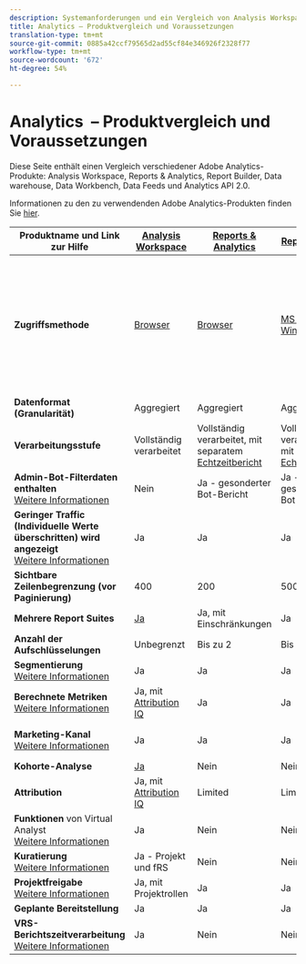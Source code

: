 ```yaml
---
description: Systemanforderungen und ein Vergleich von Analysis Workspace, Reports & Analytics, Ad Hoc Analysis, Report Builder, Data Warehouse und Data Workbench
title: Analytics – Produktvergleich und Voraussetzungen
translation-type: tm+mt
source-git-commit: 0885a42ccf79565d2ad55cf84e346926f2328f77
workflow-type: tm+mt
source-wordcount: '672'
ht-degree: 54%

---
```



# Analytics  – Produktvergleich und Voraussetzungen

Diese Seite enthält einen Vergleich verschiedener Adobe Analytics-Produkte: Analysis Workspace, Reports &amp; Analytics, Report Builder, Data warehouse, Data Workbench, Data Feeds und Analytics API 2.0.

Informationen zu den zu verwendenden Adobe Analytics-Produkten finden Sie [hier](/help/admin/c-analytics-product-comparison/which-analytics-tool.md).

| Produktname und Link zur Hilfe | [Analysis Workspace](https://docs.adobe.com/content/help/de-DE/analytics/analyze/analysis-workspace/home.html) | [Reports &amp; Analytics](https://docs.adobe.com/content/help/de-DE/analytics/analyze/reports-analytics/getting-started.html) | [Report Builder](https://docs.adobe.com/content/help/de-DE/analytics/analyze/report-builder/home.html) | [Data Warehouse](https://docs.adobe.com/content/help/de-DE/analytics/export/data-warehouse/data-warehouse.html) | [Data Workbench](https://docs.adobe.com/content/help/de-DE/data-workbench/using/home.html) | [Data Feeds](https://docs.adobe.com/content/help/de-DE/analytics/export/analytics-data-feed/data-feed-overview.html) | [Analytics API 2.0](https://www.adobe.io/apis/experiencecloud/analytics/docs.html) |
|---|---|---|---|---|---|---|---|
| **Zugriffsmethode** | [Browser](https://docs.adobe.com/content/help/de-DE/analytics/admin/sys-reqs.html) | [Browser](https://docs.adobe.com/content/help/de-DE/analytics/admin/sys-reqs.html) | [MS Excel für Windows](https://docs.adobe.com/content/help/de-DE/analytics/analyze/report-builder/report-builder-setup/system-requirements.html) | Einrichtung über Browser. Zu den unterstützten Zielen zählen FTP. Wenden Sie sich an den Kundendienst, um weitere Informationen zum Zielort zu erhalten. [Mehr Infos](https://docs.adobe.com/content/help/de-DE/analytics/admin/sys-reqs.html) | [Windows 64 Bit](https://docs.adobe.com/content/help/de-DE/data-workbench/using/install/c-data-workbench-client-install.html) | Einrichtung über den Browser. Unterstützte Ziele sind FTP, SFTP, Azurblut, S3. [Mehr Infos](https://docs.adobe.com/content/help/de-DE/analytics/export/analytics-data-feed/data-feed-overview.html) | RESTful-API-Tools. Melden Sie sich mit Adobe-E/A-Anmeldeinformationen an. [Mehr Infos](https://www.adobe.io/apis/experiencecloud/analytics/docs.html) |
| **Datenformat (Granularität)** | Aggregiert | Aggregiert | Aggregiert | ECID | Zeitstempel + ECID | Zeitstempel + ECID | Aggregiert |
| **Verarbeitungsstufe** | Vollständig verarbeitet | Vollständig verarbeitet, mit separatem [Echtzeitbericht](https://docs.adobe.com/content/help/en/analytics/components/real-time-reporting/realtime.html) | Vollständig verarbeitet, mit separatem [Echtzeitbericht](https://docs.adobe.com/content/help/en/analytics/components/real-time-reporting/realtime.html) | Vollständig verarbeitet | Vollständig verarbeitet | Vollständig verarbeitet | Vollständig verarbeitet |
| **Admin-Bot-Filterdaten enthalten** <br>[Weitere Informationen](https://docs.adobe.com/content/help/en/analytics/admin/admin-tools/bot-removal/bot-removal.html) | Nein | Ja - gesonderter Bot-Bericht | Ja - gesonderter Bot-Bericht | Nein | Nein | Nein | Nein |
| **Geringer Traffic (Individuelle Werte überschritten) wird angezeigt** <br>[Weitere Informationen](https://docs.adobe.com/content/help/de-DE/analytics/technotes/low-traffic.html) | Ja | Ja | Ja | Nein | Nein | Nein | Ja |
| **Sichtbare Zeilenbegrenzung (vor Paginierung)** | 400 | 200 | 50000 | Unbegrenzt | Unbegrenzt | Unbegrenzt | 50000 |
| **Mehrere Report Suites** | [Ja](https://docs.adobe.com/content/help/de-DE/analytics/analyze/analysis-workspace/build-workspace-project/multiple-report-suites.html) | Ja, mit Einschränkungen | Ja | Nein | Ja | Nein | Ja |
| **Anzahl der Aufschlüsselungen** | Unbegrenzt | Bis zu 2 | Bis zu 2 | Unbegrenzt | Unbegrenzt | Unbegrenzt | Unbegrenzt, mehrere Abfragen |
| **Segmentierung** <br>[Weitere Informationen](https://docs.adobe.com/content/help/en/analytics/components/segmentation/segmentation-workflow/seg-workflow.html) | Ja | Ja | Ja | Ja, mit [Einschränkungen](https://docs.adobe.com/content/help/en/analytics/components/segmentation/segment-reference/seg-compatibility.html) | Ja | Nein | Ja |
| **Berechnete Metriken** <br>[Weitere Informationen](https://docs.adobe.com/content/help/de-DE/analytics/components/calculated-metrics/cm-overview.html) | Ja, mit [Attribution IQ](https://docs.adobe.com/content/help/en/analytics/analyze/analysis-workspace/attribution/overview.html) | Ja | Ja | Nein | Ja | Nein | Ja, mit [Attribution IQ](https://docs.adobe.com/content/help/en/analytics/analyze/analysis-workspace/attribution/overview.html) |
| **Marketing-Kanal** <br>[Weitere Informationen](https://docs.adobe.com/content/help/de-DE/analytics/components/marketing-channels/c-getting-started-mchannel.html) | Ja | Ja | Ja | Ja | Ja | Ja - [va_finder, va_closer](https://docs.adobe.com/content/help/en/analytics/export/analytics-data-feed/data-feed-contents/datafeeds-reference.html) | Ja |
| **Kohorte-Analyse** | [Ja](https://docs.adobe.com/content/help/de-DE/analytics/analyze/analysis-workspace/visualizations/cohort-table/cohort-analysis.html) | Nein | Nein | Nein | Ja | Nein | Nein |
| **Attribution** | Ja, mit [Attribution IQ](https://docs.adobe.com/content/help/en/analytics/analyze/analysis-workspace/attribution/overview.html) | Limited | Limited | Nein | Ja | Nein | Ja, mit [Attribution IQ](https://docs.adobe.com/content/help/en/analytics/analyze/analysis-workspace/attribution/overview.html) |
| **Funktionen** von Virtual Analyst <br>[Weitere Informationen](https://docs.adobe.com/content/help/de-DE/analytics/analyze/analysis-workspace/virtual-analyst/overview.html) | Ja | Nein | Nein | Nein | Nein | Nein | Ja |
| **Kuratierung** <br>[Weitere Informationen](https://docs.adobe.com/content/help/de-DE/analytics/analyze/analysis-workspace/curate-share/curate.html) | Ja - Projekt und fRS | Nein | Nein | Nein | Nein | Nein | Ja - nur VRS |
| **Projektfreigabe** <br>[Weitere Informationen](https://docs.adobe.com/content/help/de-DE/analytics/analyze/analysis-workspace/curate-share/share-projects.html) | Ja, mit Projektrollen | Ja | Ja | Nein | Ja | Nein | Nein |
| **Geplante Bereitstellung** | Ja | Ja | Ja | Ja | Ja | Ja | Nein |
| **VRS-Berichtszeitverarbeitung** <br>[Weitere Informationen](https://docs.adobe.com/content/help/de-DE/analytics/components/virtual-report-suites/vrs-report-time-processing.html) | Ja | Nein | Nein | Nein | Nein | Nein | Ja |
